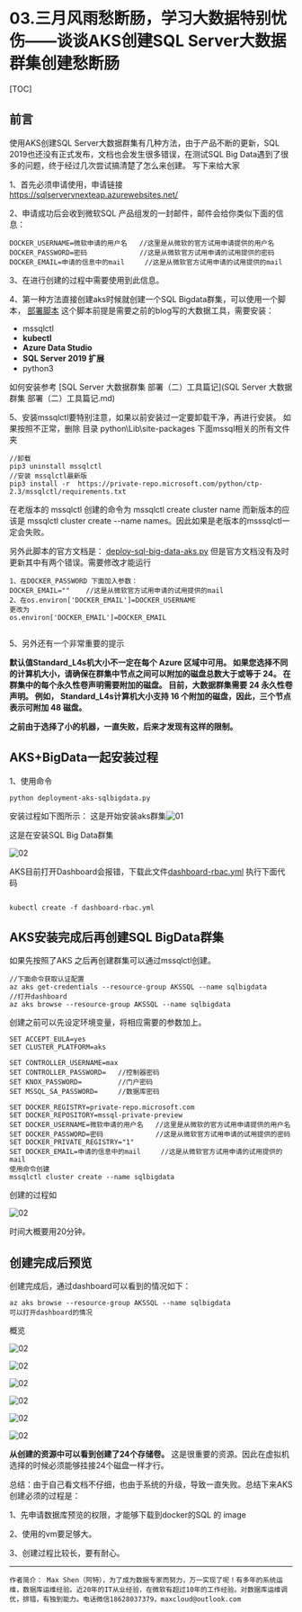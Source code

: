 # 03.三月风雨愁断肠，学习大数据特别忧伤——谈谈AKS创建SQL Server大数据群集创建愁断肠

[TOC]



## 前言

使用AKS创建SQL Server大数据群集有几种方法，由于产品不断的更新，SQL 2019也还没有正式发布，文档也会发生很多错误，在测试SQL Big Data遇到了很多的问题，终于经过几次尝试搞清楚了怎么来创建。 写下来给大家

1、首先必须申请使用，申请链接 https://sqlservervnexteap.azurewebsites.net/ 

2、申请成功后会收到微软SQL 产品组发的一封邮件，邮件会给你类似下面的信息：

```
DOCKER_USERNAME=微软申请的用户名   //这里是从微软的官方试用申请提供的用户名
DOCKER_PASSWORD=密码			   //这是从微软官方试用申请的试用提供的密码
DOCKER_EMAIL=申请的信息中的mail     //这是从微软官方试用申请的试用提供的mail
```

3、在进行创建的过程中需要使用到此信息。

4、第一种方法直接创建aks时候就创建一个SQL Bigdata群集，可以使用一个脚本， [部署脚本](/Demo/bigdata/deployment-aks-sqlbigdata.py)   这个脚本前提是需要之前的blog写的大数据工具，需要安装：

- mssqlctl
- **kubectl**
- **Azure Data Studio**
- **SQL Server 2019 扩展** 
- python3

如何安装参考   [SQL Server 大数据群集 部署（二）工具篇记](SQL Server 大数据群集 部署（二）工具篇记.md) 

5、安装mssqlctl要特别注意，如果以前安装过一定要卸载干净，再进行安装。 如果按照不正常，删除 目录 python\Lib\site-packages 下面mssql相关的所有文件夹

```
//卸载
pip3 uninstall mssqlctl
//安装 mssqlctl最新版
pip3 install -r  https://private-repo.microsoft.com/python/ctp-2.3/mssqlctl/requirements.txt 
```

在老版本的 mssqlctl 创建的命令为 mssqlctl create cluster  name 而新版本的应该是 mssqlctl cluster create --name names。因此如果是老版本的msssqlctl一定会失败。

另外此脚本的官方文档是： [deploy-sql-big-data-aks.py](https://raw.githubusercontent.com/Microsoft/sql-server-samples/master/samples/features/sql-big-data-cluster/deployment/aks/deploy-sql-big-data-aks.py) 但是官方文档没有及时更新其中有两个错误。需要修改才能运行

```
1、在DOCKER_PASSWORD 下面加入参数：
DOCKER_EMAIL=""    //这是从微软官方试用申请的试用提供的mail
2、在os.environ['DOCKER_EMAIL']=DOCKER_USERNAME
更改为
os.environ['DOCKER_EMAIL']=DOCKER_EMAIL


```

5、另外还有一个非常重要的提示

**默认值Standard_L4s机大小不一定在每个 Azure 区域中可用。 如果您选择不同的计算机大小，请确保在群集中节点之间可以附加的磁盘总数大于或等于 24。 在群集中的每个永久性卷声明需要附加的磁盘。 目前，大数据群集需要 24 永久性卷声明。 例如， Standard_L4s计算机大小支持 16 个附加的磁盘，因此，三个节点表示可附加 48 磁盘。**

**之前由于选择了小的机器，一直失败，后来才发现有这样的限制。**



## AKS+BigData一起安装过程

1、使用命令

```
python deployment-aks-sqlbigdata.py
```

安装过程如下图所示： 这是开始安装aks群集![01](image/01.jpg)

这是在安装SQL Big Data群集

![02](image/02.jpg)

AKS目前打开Dashboard会报错，下载此文件[dashboard-rbac.yml](/Demo/bigdata/dashboard-rbac.yml)  执行下面代码 

```

kubectl create -f dashboard-rbac.yml

```



## AKS安装完成后再创建SQL BigData群集

 如果先按照了AKS 之后再创建群集可以通过mssqlctl创建。

```CMD
//下面命令获取认证配置
az aks get-credentials --resource-group AKSSQL --name sqlbigdata
//打开dashboard
az aks browse --resource-group AKSSQL --name sqlbigdata
```

创建之前可以先设定环境变量，将相应需要的参数加上。 

```CMD
SET ACCEPT_EULA=yes
SET CLUSTER_PLATFORM=aks

SET CONTROLLER_USERNAME=max
SET CONTROLLER_PASSWORD=   //控制器密码
SET KNOX_PASSWORD=         //门户密码
SET MSSQL_SA_PASSWORD=     //数据库密码

SET DOCKER_REGISTRY=private-repo.microsoft.com
SET DOCKER_REPOSITORY=mssql-private-preview
SET DOCKER_USERNAME=微软申请的用户名   //这里是从微软的官方试用申请提供的用户名
SET DOCKER_PASSWORD=密码			   //这是从微软官方试用申请的试用提供的密码
SET DOCKER_PRIVATE_REGISTRY="1" 
SET DOCKER_EMAIL=申请的信息中的mail     //这是从微软官方试用申请的试用提供的mail
使用命令创建
mssqlctl cluster create --name sqlbigdata
```



  创建的过程如

![02](image/02.jpg)

时间大概要用20分钟。

## 创建完成后预览

创建完成后，通过dashboard可以看到的情况如下：

```
az aks browse --resource-group AKSSQL --name sqlbigdata
可以打开dashboard的情况
```

概览

![02](image/03.jpg)



![02](image/03.png)

![02](image/04.png)

![02](image/05.png)

![02](image/06.png)

![02](image/07.png)



**从创建的资源中可以看到创建了24个存储卷。** 这是很重要的资源。因此在虚拟机选择的时候必须能够挂接24个磁盘一样才行。

总结：由于自己看文档不仔细，也由于系统的升级，导致一直失败。总结下来AKS创建必须的过程是：

1、先申请数据库预览的权限，才能够下载到docker的SQL 的 image 

2、使用的vm要足够大。

3、创建过程比较长，要有耐心。

------

```
作者简介： Max Shen（阿特），为了成为数据专家而努力，万一实现了呢！有多年的系统运维，数据库运维经验。近20年的IT从业经验，在微软有超过10年的工作经验。对数据库运维调优，排错，有独到能力。电话微信18628037379，maxcloud@outlook.com 
```

